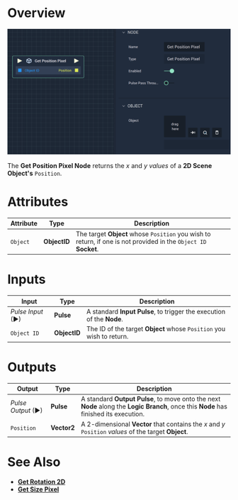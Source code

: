 # Overview

![The Get Position Pixel Node.](../../../.gitbook/assets/getpixelposition.png)

The **Get Position Pixel Node** returns the *x* and *y values* of a **2D Scene Object's** `Position`.

# Attributes

|Attribute|Type|Description|
|---|---|---|
|`Object`| **ObjectID** | The target **Object** whose `Position` you wish to return, if one is not provided in the `Object ID` **Socket**.|

# Inputs

|Input|Type|Description|
|---|---|---|
|*Pulse Input* (►)|**Pulse**|A standard **Input Pulse**, to trigger the execution of the **Node**.|
|`Object ID`| **ObjectID** |  The ID of the target **Object** whose `Position` you wish to return.|

# Outputs

|Output|Type|Description|
|---|---|---|
|*Pulse Output* (►)|**Pulse**|A standard **Output Pulse**, to move onto the next **Node** along the **Logic Branch**, once this **Node** has finished its execution.|
| `Position` | **Vector2** | A 2-dimensional **Vector** that contains the *x* and *y* `Position` *values* of the target **Object**. |

# See Also

* [**Get Rotation 2D**](get-rotation-pixel.md)
* [**Get Size Pixel**](get-get-size-pixel.md)
  

